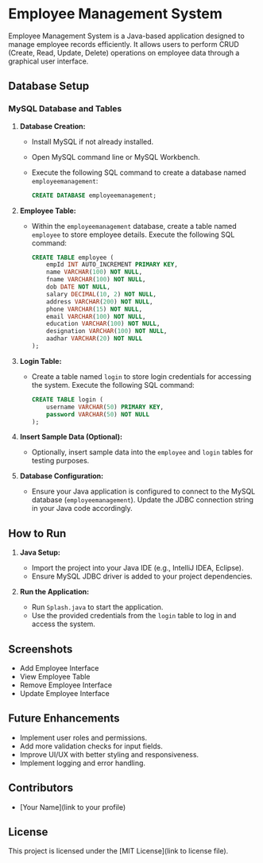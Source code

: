# Employee Management System

Employee Management System is a Java-based application designed to manage employee records efficiently. It allows users to perform CRUD (Create, Read, Update, Delete) operations on employee data through a graphical user interface.

## Database Setup

### MySQL Database and Tables

1. **Database Creation:**
   - Install MySQL if not already installed.
   - Open MySQL command line or MySQL Workbench.
   - Execute the following SQL command to create a database named `employeemanagement`:

     ```sql
     CREATE DATABASE employeemanagement;
     ```

2. **Employee Table:**
   - Within the `employeemanagement` database, create a table named `employee` to store employee details. Execute the following SQL command:

     ```sql
     CREATE TABLE employee (
         empId INT AUTO_INCREMENT PRIMARY KEY,
         name VARCHAR(100) NOT NULL,
         fname VARCHAR(100) NOT NULL,
         dob DATE NOT NULL,
         salary DECIMAL(10, 2) NOT NULL,
         address VARCHAR(200) NOT NULL,
         phone VARCHAR(15) NOT NULL,
         email VARCHAR(100) NOT NULL,
         education VARCHAR(100) NOT NULL,
         designation VARCHAR(100) NOT NULL,
         aadhar VARCHAR(20) NOT NULL
     );
     ```

3. **Login Table:**
   - Create a table named `login` to store login credentials for accessing the system. Execute the following SQL command:

     ```sql
     CREATE TABLE login (
         username VARCHAR(50) PRIMARY KEY,
         password VARCHAR(50) NOT NULL
     );
     ```

4. **Insert Sample Data (Optional):**
   - Optionally, insert sample data into the `employee` and `login` tables for testing purposes.

5. **Database Configuration:**
   - Ensure your Java application is configured to connect to the MySQL database (`employeemanagement`). Update the JDBC connection string in your Java code accordingly.

## How to Run

1. **Java Setup:**
   - Import the project into your Java IDE (e.g., IntelliJ IDEA, Eclipse).
   - Ensure MySQL JDBC driver is added to your project dependencies.

2. **Run the Application:**
   - Run `Splash.java` to start the application.
   - Use the provided credentials from the `login` table to log in and access the system.

## Screenshots

- Add Employee Interface
- View Employee Table
- Remove Employee Interface
- Update Employee Interface

## Future Enhancements

- Implement user roles and permissions.
- Add more validation checks for input fields.
- Improve UI/UX with better styling and responsiveness.
- Implement logging and error handling.

## Contributors

- [Your Name](link to your profile)

## License

This project is licensed under the [MIT License](link to license file).
